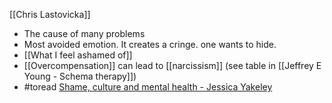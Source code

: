 [[Chris Lastovicka]]

- The cause of many problems
- Most avoided emotion. It creates a cringe. one wants to hide. 
- [[What I feel ashamed of]]
- [[Overcompensation]] can lead to [[narcissism]] (see table in [[Jeffrey E Young - Schema therapy]])
- #toread [Shame, culture and mental health - Jessica Yakeley](https://www.tandfonline.com/doi/full/10.1080/08039488.2018.1525641)